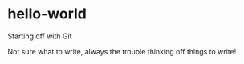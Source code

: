# hello-world
Starting off with Git

Not sure what to write, always the trouble thinking off things to write!
